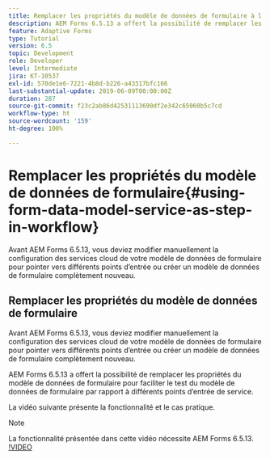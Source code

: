 ```yaml
---
title: Remplacer les propriétés du modèle de données de formulaire à l’aide de la configuration OSGi
description: AEM Forms 6.5.13 a offert la possibilité de remplacer les propriétés du modèle de données de formulaire pour faciliter le test d’un modèle de données de formulaire par rapport à différents points d’entrée.
feature: Adaptive Forms
type: Tutorial
version: 6.5
topic: Development
role: Developer
level: Intermediate
jira: KT-10537
exl-id: 570de1e6-7221-4b8d-b226-a43317bfc166
last-substantial-update: 2019-06-09T00:00:00Z
duration: 287
source-git-commit: f23c2ab86d42531113690df2e342c65060b5c7cd
workflow-type: ht
source-wordcount: '159'
ht-degree: 100%

---
```


# Remplacer les propriétés du modèle de données de formulaire{#using-form-data-model-service-as-step-in-workflow}

Avant AEM Forms 6.5.13, vous deviez modifier manuellement la configuration des services cloud de votre modèle de données de formulaire pour pointer vers différents points d’entrée ou créer un modèle de données de formulaire complètement nouveau.

## Remplacer les propriétés du modèle de données de formulaire

Avant AEM Forms 6.5.13, vous deviez modifier manuellement la configuration des services cloud de votre modèle de données de formulaire pour pointer vers différents points d’entrée ou créer un modèle de données de formulaire complètement nouveau.

AEM Forms 6.5.13 a offert la possibilité de remplacer les propriétés du modèle de données de formulaire pour faciliter le test du modèle de données de formulaire par rapport à différents points d’entrée de service.

La vidéo suivante présente la fonctionnalité et le cas pratique.

>[!NOTE]
>La fonctionnalité présentée dans cette vidéo nécessite AEM Forms 6.5.13.
>[!VIDEO](https://video.tv.adobe.com/v/343762?quality=12&learn=on)
